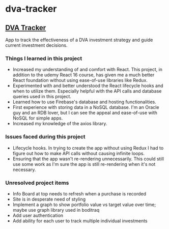 # dva-tracker
## [DVA Tracker](https://dva-tracker.firebaseapp.com)
App to track the effectiveness of a DVA investment strategy and guide current investment decisions.

### Things I learned in this project

- Increased my understanding of and comfort with React. This project, in addition to the udemy React 16 course, has given me a much better React foundation without using ease-of-use libraries like Redux.
- Experimented with and better understood the React lifecycle hooks and when to utilize them. Especially helpful with the API calls and database queries used in this project.
- Learned how to use Firebase's database and hosting functionalities.
- First experience with storing data in a NoSQL database. I'm an Oracle guy and an RDB lover, but I can see the appeal and ease-of-use with NoSQL for simple apps.
- Increased my knowledge of the axios library.


### Issues faced during this project

- Lifecycle hooks. In trying to create the app without using Redux I had to figure out how to make API calls without causing infinite loops.
- Ensuring that the app wasn't re-rendering unnecessarily. This could still use some work as I'm sure the app is still re-rendering when it's not necessary.


### Unresolved project items

- Info Board at top needs to refresh when a purchase is recorded
- Site is in desperate need of styling
- Implement a graph to show portfolio value vs target value over time; maybe use graph library used in boditraq
- Add user authentication
- Add ability for each user to track multiple individual investments
